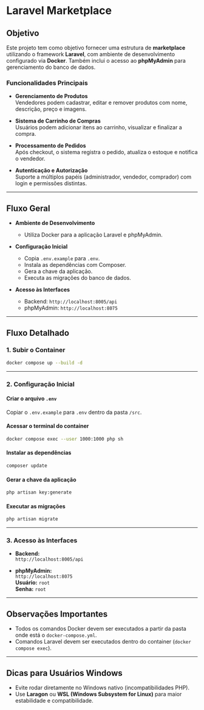 # Laravel Marketplace

## Objetivo

Este projeto tem como objetivo fornecer uma estrutura de **marketplace** utilizando o framework **Laravel**, com ambiente de desenvolvimento configurado via **Docker**. Também inclui o acesso ao **phpMyAdmin** para gerenciamento do banco de dados.

### Funcionalidades Principais

- **Gerenciamento de Produtos**  
  Vendedores podem cadastrar, editar e remover produtos com nome, descrição, preço e imagens.

- **Sistema de Carrinho de Compras**  
  Usuários podem adicionar itens ao carrinho, visualizar e finalizar a compra.

- **Processamento de Pedidos**  
  Após checkout, o sistema registra o pedido, atualiza o estoque e notifica o vendedor.

- **Autenticação e Autorização**  
  Suporte a múltiplos papéis (administrador, vendedor, comprador) com login e permissões distintas.

---

## Fluxo Geral

- **Ambiente de Desenvolvimento**
  - Utiliza Docker para a aplicação Laravel e phpMyAdmin.

- **Configuração Inicial**
  - Copia `.env.example` para `.env`.
  - Instala as dependências com Composer.
  - Gera a chave da aplicação.
  - Executa as migrações do banco de dados.

- **Acesso às Interfaces**
  - Backend: `http://localhost:8005/api`
  - phpMyAdmin: `http://localhost:8075`

---

## Fluxo Detalhado

### 1. Subir o Container

```bash
docker compose up --build -d
```

---

### 2. Configuração Inicial

#### Criar o arquivo `.env`

Copiar o `.env.example` para `.env` dentro da pasta `/src`.

#### Acessar o terminal do container

```bash
docker compose exec --user 1000:1000 php sh
```

#### Instalar as dependências

```bash
composer update
```

#### Gerar a chave da aplicação

```bash
php artisan key:generate
```

#### Executar as migrações

```bash
php artisan migrate
```

---

### 3. Acesso às Interfaces

- **Backend:**  
  `http://localhost:8005/api`

- **phpMyAdmin:**  
  `http://localhost:8075`  
  **Usuário:** `root`  
  **Senha:** `root`

---

## Observações Importantes

- Todos os comandos Docker devem ser executados a partir da pasta onde está o `docker-compose.yml`.
- Comandos Laravel devem ser executados dentro do container (`docker compose exec`).

---

## Dicas para Usuários Windows

- Evite rodar diretamente no Windows nativo (incompatibilidades PHP).
- Use **Laragon** ou **WSL (Windows Subsystem for Linux)** para maior estabilidade e compatibilidade.
